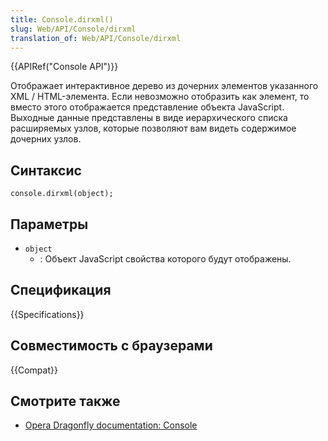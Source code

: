 ```yaml
---
title: Console.dirxml()
slug: Web/API/Console/dirxml
translation_of: Web/API/Console/dirxml
---
```


{{APIRef("Console API")}}

Отображает интерактивное дерево из дочерних элементов указанного XML / HTML-элемента. Если невозможно отобразить как элемент, то вместо этого отображается представление объекта JavaScript. Выходные данные представлены в виде иерархического списка расширяемых узлов, которые позволяют вам видеть содержимое дочерних узлов.

## Синтаксис

```
console.dirxml(object);
```

## Параметры

- `object`
  - : Объект JavaScript свойства которого будут отображены.

## Спецификация

{{Specifications}}

## Совместимость с браузерами

{{Compat}}

## Смотрите также

- [Opera Dragonfly documentation: Console](http://www.opera.com/dragonfly/documentation/console/)
